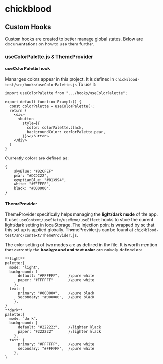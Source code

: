 # chickblood

## Custom Hooks
Custom hooks are created to better manage global states. Below are documentations on how to use them further.

### useColorPalette.js & ThemeProvider
#### useColorPalette hook 
Mananges colors appear in this project. It is defined in ```chickblood-test/src/hooks/useColorPalette.js```
To use it:
```
import useColorPalette from ".../hooks/useColorPalette";

export default function Example() {
  const colorPalette = useColorPalette();
  return (
    <div>
      <button
        style={{
          color: colorPalette.black,
          backgroundColor: corlorPalette.pear,
        }}></button>
    </div>
  )
}
```
Currently colors are defined as: 
```
{
    skyBlue: "#82CFEF",
    pear: "#DCDC22",
    egyptianBlue: "#013994",
    white: "#FFFFFF",
    black: "#000000",
}
```

#### ThemeProvider
ThemeProvider specifically helps managing the **light/dark mode** of the app. It uses ```useContext/useState/useMemo/useEffect``` hooks to store the current light/dark setting in localStorage. The injection point is wrapped by <ThemeProvider></ThemeProvider> so that this set up is applied globally. ThemeProvider.js can be found at ```chickblood-test/src/context/ThemeProvider.js```.

The color setting of two modes are as defined in the file. It is worth mention that currently the **background and text color** are naively defined as: 
```
**light**
palette:{
  mode: "light",
  background: {
      default: "#FFFFFF",    //pure white
      paper: "#FFFFFF",      //pure white
    },
  text: {
      primary: "#000000",    //pure black
      secondary: "#000000",  //pure black
    },
}
**dark**
palette:{
  mode: "dark",
  background: {
      default: "#222222",    //lighter black
      paper: "#222222",      //lighter black
    },
  text: {
      primary: "#FFFFFF",    //pure white
      secondary: "#FFFFFF",  //pure white
    },
}
```

